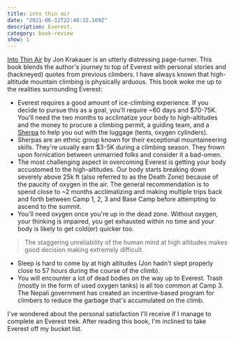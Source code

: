 ```yaml
---
title: into thin air
date: "2021-06-12T22:40:32.169Z"
description: Everest.
category: book-review
show: 1
---
```


[Into Thin Air](https://www.goodreads.com/book/show/1898.Into_Thin_Air) by Jon Krakauer is an utterly distressing page-turner. This book blends the author's journey to top of Everest with personal stories and (hackneyed) quotes from previous climbers. I have always known that high-altitude mountain climbing is physically arduous. This book woke me up to the realities surrounding Everest:

- Everest requires a good amount of ice-climbing experience. If you decide to pursue this as a goal, you'll require ~60 days and $70-75K. You'll need the two months to acclimatize your body to high-altitudes and the money to procure a climbing permit, a guiding team, and a [Sherpa](https://en.wikipedia.org/wiki/Sherpa_people) to help you out with the luggage (tents, oxygen cylinders).
- Sherpas are an ethnic group known for their exceptional mountaineering skills. They're usually earn $3-5K during a climbing season. They frown upon fornication between unmarried folks and consider it a bad-omen.
- The most challenging aspect in overcoming Everest is getting your body accustomed to the high-altitudes. Our body starts breaking down severely above 25k ft (also referred to as the Death Zone) because of the paucity of oxygen in the air. The general recommendation is to spend close to ~2 months acclimatizing and making multiple trips back and forth between Camp 1, 2, 3 and Base Camp before attempting to ascend to the summit.
- You'll need oxygen once you're up in the dead zone. Without oxygen, your thinking is impaired, you get exhausted within no time and your body is likely to get cold(er) quicker too. 

> The staggering unreliability of the human mind at high altitudes makes good decision making extremely difficult.
- Sleep is hard to come by at high altitudes (Jon hadn't slept properly close to 57 hours during the course of the climb).
- You will encounter a lot of dead bodies on the way up to Everest. Trash (mostly in the form of used oxygen tanks) is all too common at Camp 3. The Nepali government has created an incentive-based program for climbers to reduce the garbage that's accumulated on the climb.


I've wondered about the personal satisfaction I'll receive if I manage to complete an Everest trek. After reading this book, I'm inclined to take Everest off my bucket list. 
